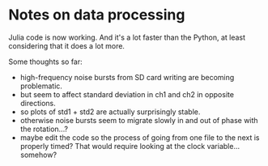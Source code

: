 Notes on data processing
========================

Julia code is now working.  And it's a lot faster than the Python, at least considering that it does a lot more.

Some thoughts so far:
- high-frequency noise bursts from SD card writing are becoming problematic.
- but seem to affect standard deviation in ch1 and ch2 in opposite directions.
- so plots of std1 + std2 are actually surprisingly stable.
- otherwise noise bursts seem to migrate slowly in and out of phase with the rotation...?
- maybe edit the code so the process of going from one file to the next is properly timed?  That would require looking at the clock variable...  somehow?

